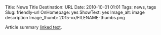 Title: News Title 
Destination: URL
Date: 2010-10-01 01:01 
Tags: news, tags 
Slug: friendly-url 
OnHomepage: yes
ShowText: yes
Image_alt: image description
Image_thumb: 2015-xx/FILENAME-thumbs.png

Article summary [linked text](http://www.google.com).
